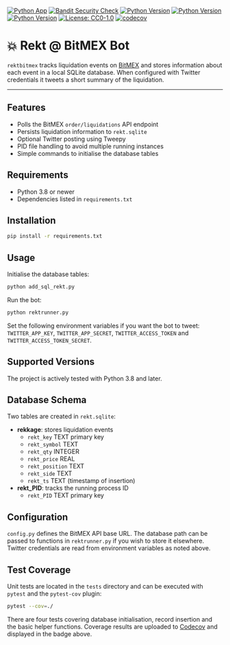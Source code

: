 [![Python App](https://github.com/laisee/rektbitmex/actions/workflows/python-app.yml/badge.svg)](https://github.com/laisee/rektbitmex/actions/workflows/python-app.yml)
[![Bandit Security Check](https://github.com/laisee/rektbitmex/actions/workflows/main.yml/badge.svg)](https://github.com/laisee/rektbitmex/actions/workflows/main.yml)
[![Python Version](https://img.shields.io/badge/python-3.8-blue.svg)](https://www.python.org/)
[![Python Version](https://img.shields.io/badge/python-3.10-blue.svg)](https://www.python.org/)
[![Python Version](https://img.shields.io/badge/python-3.12-blue.svg)](https://www.python.org/)
[![License: CC0-1.0](https://img.shields.io/badge/License-CC0%201.0-lightgrey.svg)](https://creativecommons.org/publicdomain/zero/1.0/)
[![codecov](https://codecov.io/gh/laisee/rektbitmex/branch/main/graph/badge.svg)](https://codecov.io/gh/laisee/rektbitmex)

# 💥 Rekt @ BitMEX Bot

`rektbitmex` tracks liquidation events on [BitMEX](https://www.bitmex.com) and stores
information about each event in a local SQLite database. When configured with
Twitter credentials it tweets a short summary of the liquidation.

---

## Features

- Polls the BitMEX `order/liquidations` API endpoint
- Persists liquidation information to `rekt.sqlite`
- Optional Twitter posting using Tweepy
- PID file handling to avoid multiple running instances
- Simple commands to initialise the database tables

## Requirements

- Python 3.8 or newer
- Dependencies listed in `requirements.txt`

## Installation

```bash
pip install -r requirements.txt
```

## Usage

Initialise the database tables:

```bash
python add_sql_rekt.py
```

Run the bot:

```bash
python rektrunner.py
```

Set the following environment variables if you want the bot to tweet:
`TWITTER_APP_KEY`, `TWITTER_APP_SECRET`, `TWITTER_ACCESS_TOKEN` and
`TWITTER_ACCESS_TOKEN_SECRET`.

## Supported Versions

The project is actively tested with Python 3.8 and later.

## Database Schema

Two tables are created in `rekt.sqlite`:

- **rekkage**: stores liquidation events
  - `rekt_key` TEXT primary key
  - `rekt_symbol` TEXT
  - `rekt_qty` INTEGER
  - `rekt_price` REAL
  - `rekt_position` TEXT
  - `rekt_side` TEXT
  - `rekt_ts` TEXT (timestamp of insertion)
- **rekt_PID**: tracks the running process ID
  - `rekt_PID` TEXT primary key

## Configuration

`config.py` defines the BitMEX API base URL. The database path can be passed to
functions in `rektrunner.py` if you wish to store it elsewhere. Twitter
credentials are read from environment variables as noted above.

## Test Coverage

Unit tests are located in the `tests` directory and can be executed with
`pytest` and the `pytest-cov` plugin:

```bash
pytest --cov=./
```

There are four tests covering database initialisation, record insertion and the
basic helper functions. Coverage results are uploaded to [Codecov](https://codecov.io/gh/laisee/rektbitmex) and displayed in the badge above.
